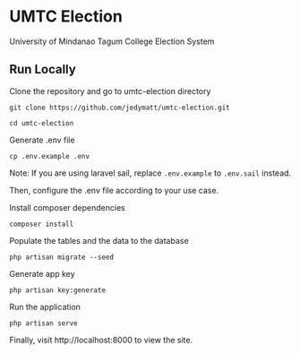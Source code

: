 # UMTC Election

University of Mindanao Tagum College Election System

## Run Locally

Clone the repository and go to umtc-election directory
```shell
git clone https://github.com/jedymatt/umtc-election.git

cd umtc-election
```

Generate .env file
```shell
cp .env.example .env
```

Note: If you are using laravel sail, replace `.env.example` to `.env.sail` instead.

Then, configure the .env file according to your use case.

Install composer dependencies
```shell
composer install
```

Populate the tables and the data to the database
```shell
php artisan migrate --seed
```

Generate app key
```shell
php artisan key:generate
```

Run the application
```shell
php artisan serve
```
Finally, visit http://localhost:8000 to view the site.
